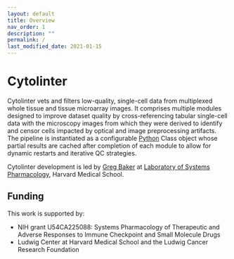 ```yaml
---
layout: default
title: Overview
nav_order: 1
description: ""
permalink: /
last_modified_date: 2021-01-15
---
```


# Cytolinter

Cytolinter vets and filters low-quality, single-cell data from multiplexed whole tissue and tissue microarray images. It comprises multiple modules designed to improve dataset quality by cross-referencing tabular single-cell data with the microscopy images from which they were derived to identify and censor cells impacted by optical and image preprocessing artifacts. The pipeline is instantiated as a configurable [Python](https://www.python.org) Class object whose partial results are cached after completion of each module to allow for dynamic restarts and iterative QC strategies.

Cytolinter development is led by [Greg Baker](https://github.com/gjbaker) at [Laboratory of Systems Pharmacology](https://hits.harvard.edu/the-program/laboratory-of-systems-pharmacology/about/), Harvard Medical School.

## Funding

This work is supported by:

* NIH grant U54CA225088: Systems Pharmacology of Therapeutic and Adverse Responses to Immune Checkpoint and Small Molecule Drugs
* Ludwig Center at Harvard Medical School and the Ludwig Cancer Research Foundation
